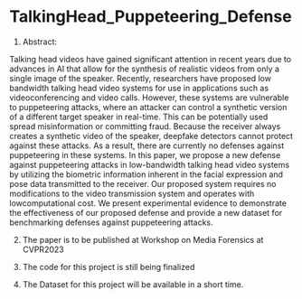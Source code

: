# TalkingHead_Puppeteering_Defense
1) Abstract:

  Talking head videos have gained significant attention in recent years due to advances in AI that allow for the synthesis of realistic videos from only a      single image of the speaker. Recently, researchers have proposed low bandwidth talking head video systems for use in applications such as       videoconferencing   and video calls. However, these systems are vulnerable to puppeteering attacks, where an attacker can control a synthetic version of a   different target speaker in real-time. This can be potentially used spread misinformation or committing fraud. Because the receiver always creates a synthetic video of the speaker, deepfake detectors cannot protect against these attacks. As a result, there are currently no defenses against puppeteering in these systems. In this paper, we propose a new defense against puppeteering attacks in low-bandwidth talking head video systems by utilizing the biometric information inherent in the facial expression and pose data transmitted to the receiver. Our proposed system requires no modifications to the video transmission system and operates with lowcomputational cost. We present experimental evidence to demonstrate the effectiveness of our proposed defense and provide a new dataset for benchmarking defenses against puppeteering attacks.

2) The paper is to be published at Workshop on Media Forensics at CVPR2023

3) The code for this project is still being finalized

4) The Dataset for this project will be available in a short time.
